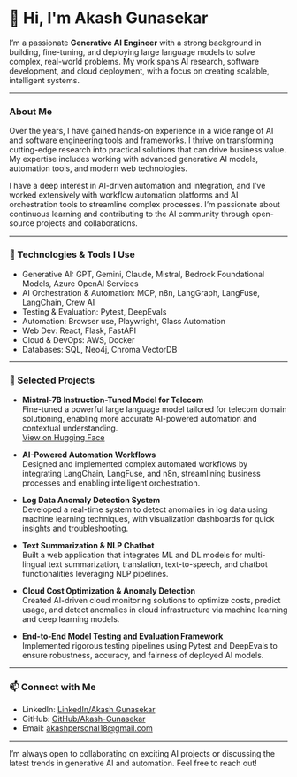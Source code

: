 # 👋 Hi, I'm Akash Gunasekar

I’m a passionate **Generative AI Engineer** with a strong background in building, fine-tuning, and deploying large language models to solve complex, real-world problems. My work spans AI research, software development, and cloud deployment, with a focus on creating scalable, intelligent systems.

---

### About Me

Over the years, I have gained hands-on experience in a wide range of AI and software engineering tools and frameworks. I thrive on transforming cutting-edge research into practical solutions that can drive business value. My expertise includes working with advanced generative AI models, automation tools, and modern web technologies.

I have a deep interest in AI-driven automation and integration, and I’ve worked extensively with workflow automation platforms and AI orchestration tools to streamline complex processes. I’m passionate about continuous learning and contributing to the AI community through open-source projects and collaborations.

---

### 🧰 Technologies & Tools I Use

- Generative AI: GPT, Gemini, Claude, Mistral, Bedrock Foundational Models, Azure OpenAI Services
- AI Orchestration & Automation: MCP, n8n, LangGraph, LangFuse, LangChain, Crew AI  
- Testing & Evaluation: Pytest, DeepEvals  
- Automation: Browser use, Playwright, Glass Automation  
- Web Dev: React, Flask, FastAPI  
- Cloud & DevOps: AWS, Docker
- Databases: SQL, Neo4j, Chroma VectorDB  

---

### 🔧 Selected Projects

- **Mistral-7B Instruction-Tuned Model for Telecom**  
  Fine-tuned a powerful large language model tailored for telecom domain solutioning, enabling more accurate AI-powered automation and contextual understanding.  
  [View on Hugging Face](https://huggingface.co/akash17/mistral-7b-instruct-telco-solutioning)

- **AI-Powered Automation Workflows**  
  Designed and implemented complex automated workflows by integrating LangChain, LangFuse, and n8n, streamlining business processes and enabling intelligent orchestration.

- **Log Data Anomaly Detection System**  
  Developed a real-time system to detect anomalies in log data using machine learning techniques, with visualization dashboards for quick insights and troubleshooting.

- **Text Summarization & NLP Chatbot**  
  Built a web application that integrates ML and DL models for multi-lingual text summarization, translation, text-to-speech, and chatbot functionalities leveraging NLP pipelines.

- **Cloud Cost Optimization & Anomaly Detection**  
  Created AI-driven cloud monitoring solutions to optimize costs, predict usage, and detect anomalies in cloud infrastructure via machine learning and deep learning models.

- **End-to-End Model Testing and Evaluation Framework**  
  Implemented rigorous testing pipelines using Pytest and DeepEvals to ensure robustness, accuracy, and fairness of deployed AI models.

---

### 📫 Connect with Me

- LinkedIn: [LinkedIn/Akash Gunasekar](https://www.linkedin.com/in/akash-gunasekar-859b48199/)  
- GitHub: [GitHub/Akash-Gunasekar](https://github.com/Akash-Gunasekar)  
- Email: akashpersonal18@gmail.com 

---

I’m always open to collaborating on exciting AI projects or discussing the latest trends in generative AI and automation. Feel free to reach out!

